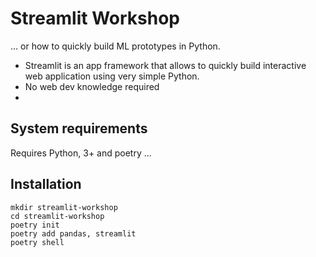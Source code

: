 # Streamlit Workshop 


... or how to quickly build ML prototypes in Python.

- Streamlit is an app framework that allows to quickly build interactive web application using very simple Python.
- No web dev knowledge required
- 


## System requirements

Requires Python, 3+ and poetry ...

## Installation

```shell
mkdir streamlit-workshop 
cd streamlit-workshop
poetry init
poetry add pandas, streamlit
poetry shell
```

